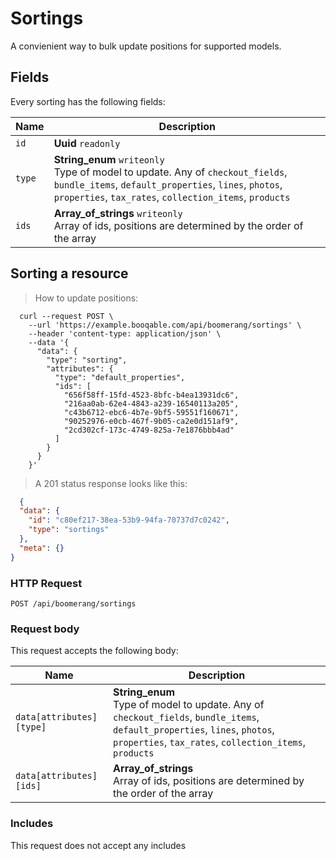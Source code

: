 # Sortings

A convienient way to bulk update positions for supported models.

## Fields
Every sorting has the following fields:

Name | Description
-- | --
`id` | **Uuid** `readonly`<br>
`type` | **String_enum** `writeonly`<br>Type of model to update. Any of `checkout_fields`, `bundle_items`, `default_properties`, `lines`, `photos`, `properties`, `tax_rates`, `collection_items`, `products`
`ids` | **Array_of_strings** `writeonly`<br>Array of ids, positions are determined by the order of the array


## Sorting a resource



> How to update positions:

```shell
  curl --request POST \
    --url 'https://example.booqable.com/api/boomerang/sortings' \
    --header 'content-type: application/json' \
    --data '{
      "data": {
        "type": "sorting",
        "attributes": {
          "type": "default_properties",
          "ids": [
            "656f58ff-15fd-4523-8bfc-b4ea13931dc6",
            "216aa0ab-62e4-4843-a239-16540113a205",
            "c43b6712-ebc6-4b7e-9bf5-59551f160671",
            "90252976-e0cb-467f-9b05-ca2e0d151af9",
            "2cd302cf-173c-4749-825a-7e1876bbb4ad"
          ]
        }
      }
    }'
```

> A 201 status response looks like this:

```json
  {
  "data": {
    "id": "c80ef217-38ea-53b9-94fa-70737d7c0242",
    "type": "sortings"
  },
  "meta": {}
}
```

### HTTP Request

`POST /api/boomerang/sortings`

### Request body

This request accepts the following body:

Name | Description
-- | --
`data[attributes][type]` | **String_enum** <br>Type of model to update. Any of `checkout_fields`, `bundle_items`, `default_properties`, `lines`, `photos`, `properties`, `tax_rates`, `collection_items`, `products`
`data[attributes][ids]` | **Array_of_strings** <br>Array of ids, positions are determined by the order of the array


### Includes

This request does not accept any includes